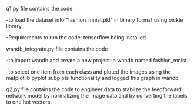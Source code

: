 q1.py file contains the code 

-to load the dataset into "fashion_mnist.pkl" in binary format using pickle library.

-Requirements to run the code: tensorflow being installed

wandb_integrate.py file contains the code 

-to import wandb and create a new project in wandb named fashion_mnist.

-to select one item from each class and ploted the images using the matplotlib.pyplot subplots functionality and logged this graph in wandb

q2.py file contains the code to engineer data to stablize the feedforward network model by normalizing the image data and by converting the labels to one hot vectors.



